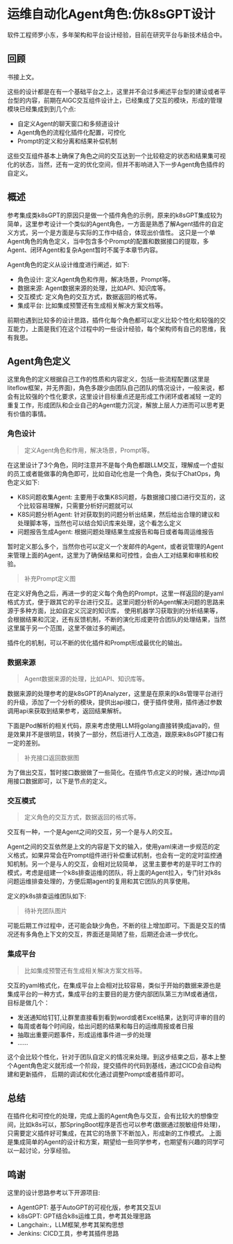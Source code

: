 # 运维自动化Agent角色:仿k8sGPT设计

软件工程师罗小东，多年架构和平台设计经验，目前在研究平台与新技术结合中。

## 回顾

书接上文。

这些的设计都是在有一个基础平台之上，这里并不会过多阐述平台型的建设或者平台型的内容，前期在AIGC交互组件设计上，已经集成了交互的模块，形成的管理模块已经集成到到几个点:

- 自定义Agent的聊天窗口和多频道设计
- Agent角色的流程化插件化配置，可控化
- Prompt的定义和分离和结果补偿机制

这些交互组件基本上确保了角色之间的交互达到一个比较稳定的状态和结果集可视化的状态，当然，还有一定的优化空间，但并不影响进入下一步Agent角色插件的自定义。

## 概述

参考集成类k8sGPT的原因只是做一个插件角色的示例，原来的k8sGPT集成较为简单，这里参考设计一个类似的Agent角色，一方面是熟悉了解Agent插件的自定义方式，另一个是方面是与实际的工作中结合，体现出价值性。
这只是一个单Agent角色的角色定义，当中包含多个Prompt的配置和数据接口的提取，多Agent、闭环Agent和复杂Agent暂时不属于本章节内容。

Agent角色的定义从设计维度进行阐述，如下:

- 角色设计: 定义Agent角色和作用，解决场景，Prompt等。
- 数据来源: Agent数据来源的处理，比如API、知识库等。
- 交互模式: 定义角色的交互方式，数据返回的格式等。
- 集成平台: 比如集成预警还有生成相关解决方案文档等。

前期也遇到比较多的设计思路，插件化每个角色都可以定义比较个性化和较强的交互能力，上面是我们在这个过程中的一些设计经验，每个架构师有自己的思维，我有我思。

## Agent角色定义

这里角色的定义根据自己工作的性质和内容定义，包括一些流程配置(这里是liteflow框架，并无界面)，角色多跟少由团队自己团队的情况设计，一般来说，都会有比较强的个性化要求，这里设计目标重点还是形成工作闭环或者减轻
一定的重复工作，形成团队和企业自己的Agent能力沉淀，解放上层人力进而可以思考更有价值的事情。

### 角色设计

> 定义Agent角色和作用，解决场景，Prompt等。

在这里设计了3个角色，同时注意并不是每个角色都跟LLM交互，理解成一个虚拟的员工或者能做事的角色即可，比如自动化也是一个角色，类似于ChatOps，角色定义如下:

- K8S问题收集Agent: 主要用于收集K8S问题，与数据接口接口进行交互的，这个比较容易理解，只需要分析好问题就可以
- K8S问题分析Agent: 针对获取到的问题分析出结果，然后给出合理的建议和处理脚本等，当然也可以结合知识库来处理，这个看怎么定义
- 问题报告生成Agent: 根据问题处理结果生成报告和每日或者每周运维报告

暂时定义那么多个，当然你也可以定义一个发邮件的Agent，或者说管理的Agent来管理上面的Agent，这里为了确保结果和可控性，会由人工对结果和审核和校验。

> 补充Prompt定义图

在定义好角色之后，再进一步的定义每个角色的Prompt，这里一样返回的是yaml格式方式，便于跟其它的平台进行交互。这里问题分析的Agent解决问题的思路来源于多种方面，比如自定义沉淀的知识库，
使用机器学习获取到的分析结果等，会根据结果和沉淀，还有反馈机制，不断的演化形成更符合团队的处理结果，当然这里属于另一个范围，这里不做过多的阐述。

插件化的机制，可以不断的优化插件和Prompt形成最优化的输出。

### 数据来源

> Agent数据来源的处理，比如API、知识库等。

数据来源的处理参考的是k8sGPT的Analyzer，这里是在原来的k8s管理平台进行的升级，添加了一个分析的模块，提供出api接口，便于插件使用，插件通过参数调用api来获取到结果参考，返回结果解析。

下面是Pod解析的相关代码，原来考虑使用LLM将golang直接转换成java的，但是效果并不是很明显，转换了一部分，然后进行人工改造，跟原来k8sGPT接口有一定的差别。

> 补充接口返回数据图

为了做出交互，暂时接口数据做了一些简化。在插件节点定义的时候，通过http调用接口数据即可，以下是节点的定义。

### 交互模式

> 定义角色的交互方式，数据返回的格式等。

交互有一种，一个是Agent之间的交互，另一个是与人的交互。

Agent之间的交互依然是上文的内容是下文的输入，使用yaml来进一步规范的定义格式，如果异常会在Prompt组件进行补偿重试机制，也会有一定的定时监控通知机制。另一个是与人的交互，会相对比较简单，
这里主要参考的是平时工作的模式，考虑是组建一个k8s排查运维的团队，将上面的Agent拉入，专门针对k8s问题运维排查处理的，方便后期agent的复用和其它团队的共享使用。

定义的k8s排查运维团队如下:

> 待补充团队图片

可能后期工作过程中，还可能会缺少角色，不断的往上增加即可。下面是交互的情况还有多角色上下文的交互，界面还是简陋了些，后期还会进一步优化。

### 集成平台

> 比如集成预警还有生成相关解决方案文档等。

交互的yaml格式化，在集成平台上会相对比较容易，类似于开始的数据来源也是集成平台的一种方式，集成平台的主要目的是方便内部团队第三方IM或者通信，目标是做几个：

- 发送通知给钉钉,让群里直接看到看到word或者Excel结果，达到可评审的目的
- 每周或者每个时间段，给出问题的结果和每日的运维周报或者日报
- 抽取出重要问题事件，形成运维事件进一步的处理
- ......

这个会比较个性化，针对于团队自定义的情况来处理。到这步结束之后，基本上整个Agent角色定义就形成一个阶段，提交插件的代码到基线，通过CICD会自动构建和更新插件，
后期的调试和优化通过调整Prompt或者插件即可。

## 总结

在插件化和可控化的处理，完成上面的Agent角色与交互，会有比较大的想像空间，比如k8s可以，那SpringBoot程序是否也可以参考(数据通过脱敏组件处理)，只需要定义插件好可集成，在其它的场景下不断加入，形成新的工作模式。
上面是集成简单的Agent的设计和方案，期望给一些同学参考，也期望有兴趣的同学可以一起讨论，分享经验。

## 鸣谢

这里的设计思路参考以下开源项目:

- AgentGPT: 基于AutoGPT的可视化版，参考其交互UI
- k8sGPT: GPT结合k8s运维工具，参考其处理思路
- Langchain:，LLM框架,参考其架构思想
- Jenkins: CICD工具，参考其插件思路

